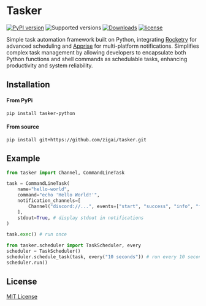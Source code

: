 # Tasker
[![PyPI version](https://badge.fury.io/py/tasker-python.svg)](https://badge.fury.io/py/tasker-python)
![Supported versions](https://img.shields.io/badge/python-3.10+-blue.svg)
[![Downloads](https://static.pepy.tech/badge/tasker-python)](https://pepy.tech/project/tasker-python)
[![license](https://img.shields.io/github/license/zigai/tasker.svg)](https://github.com/zigai/tasker/blob/main/LICENSE)

Simple task automation framework built on Python, integrating [Rocketry](https://github.com/Miksus/rocketry) for advanced scheduling and [Apprise](https://github.com/caronc/apprise) for multi-platform notifications. Simplifies complex task management by allowing developers to encapsulate both Python functions and shell commands as schedulable tasks, enhancing productivity and system reliability.

## Installation
#### From PyPi
```
pip install tasker-python
```
#### From source
```
pip install git+https://github.com/zigai/tasker.git
```
## Example
```python
from tasker import Channel, CommandLineTask

task = CommandLineTask(
    name="hello-world",
    command="echo 'Hello World!'",
    notification_channels=[
        Channel("discord://...", events=["start", "success", "info", "fail"]), 
    ],
    stdout=True, # display stdout in notifications
)

task.exec() # run once

from tasker.scheduler import TaskScheduler, every
scheduler = TaskScheduler()
scheduler.schedule_task(task, every("10 seconds")) # run every 10 seconds
scheduler.run()

```

## License
[MIT License](https://github.com/zigai/tasker/blob/master/LICENSE)
